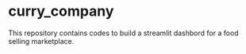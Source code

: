 # curry_company
This repository contains codes to build a streamlit dashbord for a food selling marketplace.

